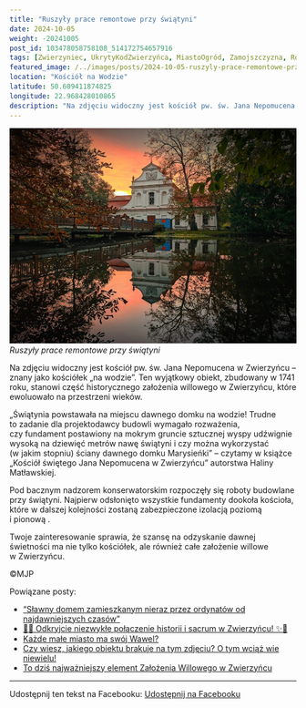 ```yaml
---
title: "Ruszyły prace remontowe przy świątyni"
date: 2024-10-05
weight: -20241005
post_id: 103478058758108_514172754657916
tags: [Zwierzyniec, UkrytyKodZwierzyńca, MiastoOgród, Zamojszczyzna, Roztocze, Lubelskie, villarestituta, turystyka, dziedzictwo, zabytki, krajobrazy, TajemnicePrzeszłości, PodróżeWczasie, MagiczneMiejsce]
featured_image: /../images/posts/2024-10-05-ruszyly-prace-remontowe-przy-swiatyni.jpg
location: "Kościół na Wodzie"
latitude: 50.609411874825
longitude: 22.968428010865
description: "Na zdjęciu widoczny jest kościół pw. św. Jana Nepomucena w Zwierzyńcu – znany jako kościółek „na wodzie”. Ten wyjątkowy obiekt, zbudowany w 1741 roku,..."
---
```


![Ruszyły prace remontowe przy świątyni](/images/posts/2024-10-05-ruszyly-prace-remontowe-przy-swiatyni.jpg)
*Ruszyły prace remontowe przy świątyni*

Na zdjęciu widoczny jest kościół pw. św. Jana Nepomucena w Zwierzyńcu – znany jako kościółek „na wodzie”. Ten wyjątkowy obiekt, zbudowany w 1741 roku, stanowi część historycznego założenia willowego w Zwierzyńcu, które ewoluowało na przestrzeni wieków.

„Świątynia powstawała na miejscu dawnego domku na wodzie! Trudne to zadanie dla projektodawcy budowli wymagało rozważenia, czy fundament postawiony na mokrym gruncie sztucznej wyspy udźwignie wysoką na dziewięć metrów nawę świątyni i czy można wykorzystać (w jakim stopniu) ściany dawnego domku Marysieńki” – czytamy w książce „Kościół świętego Jana Nepomucena w Zwierzyńcu” autorstwa Haliny Matławskiej.

Pod bacznym nadzorem konserwatorskim rozpoczęły się roboty budowlane przy świątyni. Najpierw odsłonięto wszystkie fundamenty dookoła kościoła, które w dalszej kolejności zostaną zabezpieczone izolacją poziomą i pionową .

Twoje zainteresowanie sprawia, że szansę na odzyskanie dawnej świetności ma nie tylko kościółek, ale również całe założenie willowe w Zwierzyńcu.



©MJP

Powiązane posty:
- [“Sławny domem zamieszkanym nieraz przez ordynatów od najdawniejszych czasów”](/posts/Slawny-domem-zamieszkanym-nieraz-przez-ordynatow)
- [🌟✨ Odkryjcie niezwykłe połączenie historii i sacrum w Zwierzyńcu! ✨🌟](/posts/-Odkryjcie-niezwykle-polaczenie-historii-i-sacrum)
- [Każde małe miasto ma swój Wawel?](/posts/Kazde-male-miasto-ma-swoj-Wawel)
- [Czy wiesz, jakiego obiektu brakuje na tym zdjęciu? O tym wciąż wie niewielu!](/posts/Czy-wiesz-jakiego-obiektu-brakuje-na-tym-zdjeciu-O-tym)
- [To dziś najważniejszy element Założenia Willowego w Zwierzyńcu](/posts/To-dzis-najwazniejszy-element-Zalozenia-Willowego)


---

Udostępnij ten tekst na Facebooku:
[Udostępnij na Facebooku](https://www.facebook.com/sharer/sharer.php?u=https://stowarzyszeniewachniewskiej.pl/posts/Ruszyly-prace-remontowe-przy-swiatyni)

<script type="application/ld+json">
{
  "@context": "https://schema.org",
  "@type": "BlogPosting",
  "headline": "Ruszyły prace remontowe przy świątyni",
  "datePublished": "2024-10-05",
  "dateModified": "2024-10-05",
  "author": {
    "@type": "Person",
    "name": "Michał Jan Patyk"
  },
  "publisher": {
    "@type": "Organization",
    "name": "Stowarzyszenie im. Aleksandry Wachniewskiej",
    "logo": {
      "@type": "ImageObject",
      "url": "https://stowarzyszeniewachniewskiej.pl/images/logo/logo.svg"
    }
  },
  "mainEntityOfPage": {
    "@type": "WebPage",
    "@id": "https://stowarzyszeniewachniewskiej.pl/posts/Ruszyly-prace-remontowe-przy-swiatyni"
  },
  "image": {
    "@type": "ImageObject",
    "url": "https://stowarzyszeniewachniewskiej.pl/images/posts/2024-10-05-ruszyly-prace-remontowe-przy-swiatyni.jpg"
  },
  "articleSection": "Dziedzictwo Kulturowe i Zabytki",
  "keywords": "Zwierzyniec, UkrytyKodZwierzyńca, MiastoOgród, Zamojszczyzna, Roztocze, Lubelskie, villarestituta, turystyka, dziedzictwo, zabytki, krajobrazy, TajemnicePrzeszłości, PodróżeWczasie, MagiczneMiejsce",
  "wordCount": 139,
  "articleBody": "Na zdjęciu widoczny jest kościół pw. św. Jana Nepomucena w Zwierzyńcu – znany jako kościółek „na wodzie”. Ten wyjątkowy obiekt, zbudowany w 1741 roku, stanowi część historycznego założenia willowego w Zwierzyńcu, które ewoluowało na przestrzeni wieków.\n\n„Świątynia powstawała na miejscu dawnego domku na wodzie! Trudne to zadanie dla projektodawcy budowli wymagało rozważenia, czy fundament postawiony na mokrym gruncie sztucznej wyspy udźwignie wysoką na dziewięć metrów nawę świątyni i czy można wykorzystać (w jakim stopniu) ściany dawnego domku Marysieńki” – czytamy w książce „Kościół świętego Jana Nepomucena w Zwierzyńcu” autorstwa Haliny Matławskiej.\n\nPod bacznym nadzorem konserwatorskim rozpoczęły się roboty budowlane przy świątyni. Najpierw odsłonięto wszystkie fundamenty dookoła kościoła, które w dalszej kolejności zostaną zabezpieczone izolacją poziomą i pionową .\n\nTwoje zainteresowanie sprawia, że szansę na odzyskanie dawnej świetności ma nie tylko kościółek, ale również całe założenie willowe w Zwierzyńcu.\n\n             \n\n©MJP",
  "description": "Odkryj piękno Zwierzyńca i jego zabytki.",
  "copyrightHolder": {
    "@type": "Person",
    "name": "Michał Jan Patyk"
  }
}
</script>
<script type="application/ld+json">
{
  "@context": "https://schema.org",
  "@type": "BreadcrumbList",
  "itemListElement": [
    {
      "@type": "ListItem",
      "position": 1,
      "name": "Home",
      "item": "https://stowarzyszeniewachniewskiej.pl"
    },
    {
      "@type": "ListItem",
      "position": 2,
      "name": "posts",
      "item": "https://stowarzyszeniewachniewskiej.pl/posts"
    },
    {
      "@type": "ListItem",
      "position": 3,
      "name": "Ruszyły prace remontowe przy świątyni",
      "item": "https://stowarzyszeniewachniewskiej.pl/posts/Ruszyly-prace-remontowe-przy-swiatyni"
    }
  ]
}
</script>
